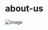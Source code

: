 # about-us
![image](https://github.com/Debarjitmohanty/about-us/assets/91021174/a8dc5d03-2826-44e2-a3a3-e625586a420a)
